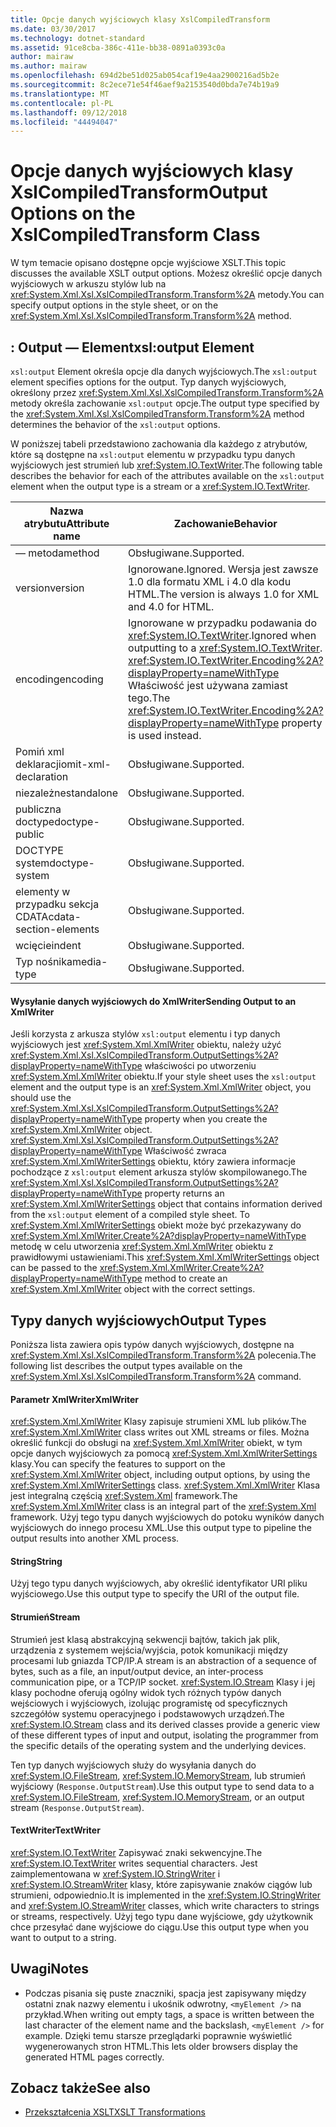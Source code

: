 ```yaml
---
title: Opcje danych wyjściowych klasy XslCompiledTransform
ms.date: 03/30/2017
ms.technology: dotnet-standard
ms.assetid: 91ce8cba-386c-411e-bb38-0891a0393c0a
author: mairaw
ms.author: mairaw
ms.openlocfilehash: 694d2be51d025ab054caf19e4aa2900216ad5b2e
ms.sourcegitcommit: 8c2ece71e54f46aef9a2153540d0bda7e74b19a9
ms.translationtype: MT
ms.contentlocale: pl-PL
ms.lasthandoff: 09/12/2018
ms.locfileid: "44494047"
---
```

# <a name="output-options-on-the-xslcompiledtransform-class"></a><span data-ttu-id="eb5d2-102">Opcje danych wyjściowych klasy XslCompiledTransform</span><span class="sxs-lookup"><span data-stu-id="eb5d2-102">Output Options on the XslCompiledTransform Class</span></span>
<span data-ttu-id="eb5d2-103">W tym temacie opisano dostępne opcje wyjściowe XSLT.</span><span class="sxs-lookup"><span data-stu-id="eb5d2-103">This topic discusses the available XSLT output options.</span></span> <span data-ttu-id="eb5d2-104">Możesz określić opcje danych wyjściowych w arkuszu stylów lub na <xref:System.Xml.Xsl.XslCompiledTransform.Transform%2A> metody.</span><span class="sxs-lookup"><span data-stu-id="eb5d2-104">You can specify output options in the style sheet, or on the <xref:System.Xml.Xsl.XslCompiledTransform.Transform%2A> method.</span></span>  
  
## <a name="xsloutput-element"></a><span data-ttu-id="eb5d2-105">: Output — Element</span><span class="sxs-lookup"><span data-stu-id="eb5d2-105">xsl:output Element</span></span>  
 <span data-ttu-id="eb5d2-106">`xsl:output` Element określa opcje dla danych wyjściowych.</span><span class="sxs-lookup"><span data-stu-id="eb5d2-106">The `xsl:output` element specifies options for the output.</span></span> <span data-ttu-id="eb5d2-107">Typ danych wyjściowych, określony przez <xref:System.Xml.Xsl.XslCompiledTransform.Transform%2A> metody określa zachowanie `xsl:output` opcje.</span><span class="sxs-lookup"><span data-stu-id="eb5d2-107">The output type specified by the <xref:System.Xml.Xsl.XslCompiledTransform.Transform%2A> method determines the behavior of the `xsl:output` options.</span></span>  
  
 <span data-ttu-id="eb5d2-108">W poniższej tabeli przedstawiono zachowania dla każdego z atrybutów, które są dostępne na `xsl:output` elementu w przypadku typu danych wyjściowych jest strumień lub <xref:System.IO.TextWriter>.</span><span class="sxs-lookup"><span data-stu-id="eb5d2-108">The following table describes the behavior for each of the attributes available on the `xsl:output` element when the output type is a stream or a <xref:System.IO.TextWriter>.</span></span>  
  
|<span data-ttu-id="eb5d2-109">Nazwa atrybutu</span><span class="sxs-lookup"><span data-stu-id="eb5d2-109">Attribute name</span></span>|<span data-ttu-id="eb5d2-110">Zachowanie</span><span class="sxs-lookup"><span data-stu-id="eb5d2-110">Behavior</span></span>|  
|--------------------|--------------|  
|<span data-ttu-id="eb5d2-111">— metoda</span><span class="sxs-lookup"><span data-stu-id="eb5d2-111">method</span></span>|<span data-ttu-id="eb5d2-112">Obsługiwane.</span><span class="sxs-lookup"><span data-stu-id="eb5d2-112">Supported.</span></span>|  
|<span data-ttu-id="eb5d2-113">version</span><span class="sxs-lookup"><span data-stu-id="eb5d2-113">version</span></span>|<span data-ttu-id="eb5d2-114">Ignorowane.</span><span class="sxs-lookup"><span data-stu-id="eb5d2-114">Ignored.</span></span> <span data-ttu-id="eb5d2-115">Wersja jest zawsze 1.0 dla formatu XML i 4.0 dla kodu HTML.</span><span class="sxs-lookup"><span data-stu-id="eb5d2-115">The version is always 1.0 for XML and 4.0 for HTML.</span></span>|  
|<span data-ttu-id="eb5d2-116">encoding</span><span class="sxs-lookup"><span data-stu-id="eb5d2-116">encoding</span></span>|<span data-ttu-id="eb5d2-117">Ignorowane w przypadku podawania do <xref:System.IO.TextWriter>.</span><span class="sxs-lookup"><span data-stu-id="eb5d2-117">Ignored when outputting to a <xref:System.IO.TextWriter>.</span></span> <span data-ttu-id="eb5d2-118"><xref:System.IO.TextWriter.Encoding%2A?displayProperty=nameWithType> Właściwość jest używana zamiast tego.</span><span class="sxs-lookup"><span data-stu-id="eb5d2-118">The <xref:System.IO.TextWriter.Encoding%2A?displayProperty=nameWithType> property is used instead.</span></span>|  
|<span data-ttu-id="eb5d2-119">Pomiń xml deklaracji</span><span class="sxs-lookup"><span data-stu-id="eb5d2-119">omit-xml-declaration</span></span>|<span data-ttu-id="eb5d2-120">Obsługiwane.</span><span class="sxs-lookup"><span data-stu-id="eb5d2-120">Supported.</span></span>|  
|<span data-ttu-id="eb5d2-121">niezależne</span><span class="sxs-lookup"><span data-stu-id="eb5d2-121">standalone</span></span>|<span data-ttu-id="eb5d2-122">Obsługiwane.</span><span class="sxs-lookup"><span data-stu-id="eb5d2-122">Supported.</span></span>|  
|<span data-ttu-id="eb5d2-123">publiczna doctype</span><span class="sxs-lookup"><span data-stu-id="eb5d2-123">doctype-public</span></span>|<span data-ttu-id="eb5d2-124">Obsługiwane.</span><span class="sxs-lookup"><span data-stu-id="eb5d2-124">Supported.</span></span>|  
|<span data-ttu-id="eb5d2-125">DOCTYPE system</span><span class="sxs-lookup"><span data-stu-id="eb5d2-125">doctype-system</span></span>|<span data-ttu-id="eb5d2-126">Obsługiwane.</span><span class="sxs-lookup"><span data-stu-id="eb5d2-126">Supported.</span></span>|  
|<span data-ttu-id="eb5d2-127">elementy w przypadku sekcja CDATA</span><span class="sxs-lookup"><span data-stu-id="eb5d2-127">cdata-section-elements</span></span>|<span data-ttu-id="eb5d2-128">Obsługiwane.</span><span class="sxs-lookup"><span data-stu-id="eb5d2-128">Supported.</span></span>|  
|<span data-ttu-id="eb5d2-129">wcięcie</span><span class="sxs-lookup"><span data-stu-id="eb5d2-129">indent</span></span>|<span data-ttu-id="eb5d2-130">Obsługiwane.</span><span class="sxs-lookup"><span data-stu-id="eb5d2-130">Supported.</span></span>|  
|<span data-ttu-id="eb5d2-131">Typ nośnika</span><span class="sxs-lookup"><span data-stu-id="eb5d2-131">media-type</span></span>|<span data-ttu-id="eb5d2-132">Obsługiwane.</span><span class="sxs-lookup"><span data-stu-id="eb5d2-132">Supported.</span></span>|  
  
#### <a name="sending-output-to-an-xmlwriter"></a><span data-ttu-id="eb5d2-133">Wysyłanie danych wyjściowych do XmlWriter</span><span class="sxs-lookup"><span data-stu-id="eb5d2-133">Sending Output to an XmlWriter</span></span>  
 <span data-ttu-id="eb5d2-134">Jeśli korzysta z arkusza stylów `xsl:output` elementu i typ danych wyjściowych jest <xref:System.Xml.XmlWriter> obiektu, należy użyć <xref:System.Xml.Xsl.XslCompiledTransform.OutputSettings%2A?displayProperty=nameWithType> właściwości po utworzeniu <xref:System.Xml.XmlWriter> obiektu.</span><span class="sxs-lookup"><span data-stu-id="eb5d2-134">If your style sheet uses the `xsl:output` element and the output type is an <xref:System.Xml.XmlWriter> object, you should use the <xref:System.Xml.Xsl.XslCompiledTransform.OutputSettings%2A?displayProperty=nameWithType> property when you create the <xref:System.Xml.XmlWriter> object.</span></span> <span data-ttu-id="eb5d2-135"><xref:System.Xml.Xsl.XslCompiledTransform.OutputSettings%2A?displayProperty=nameWithType> Właściwość zwraca <xref:System.Xml.XmlWriterSettings> obiektu, który zawiera informacje pochodzące z `xsl:output` element arkusza stylów skompilowanego.</span><span class="sxs-lookup"><span data-stu-id="eb5d2-135">The <xref:System.Xml.Xsl.XslCompiledTransform.OutputSettings%2A?displayProperty=nameWithType> property returns an <xref:System.Xml.XmlWriterSettings> object that contains information derived from the `xsl:output` element of a compiled style sheet.</span></span> <span data-ttu-id="eb5d2-136">To <xref:System.Xml.XmlWriterSettings> obiekt może być przekazywany do <xref:System.Xml.XmlWriter.Create%2A?displayProperty=nameWithType> metodę w celu utworzenia <xref:System.Xml.XmlWriter> obiektu z prawidłowymi ustawieniami.</span><span class="sxs-lookup"><span data-stu-id="eb5d2-136">This <xref:System.Xml.XmlWriterSettings> object can be passed to the <xref:System.Xml.XmlWriter.Create%2A?displayProperty=nameWithType> method to create an <xref:System.Xml.XmlWriter> object with the correct settings.</span></span>  
  
## <a name="output-types"></a><span data-ttu-id="eb5d2-137">Typy danych wyjściowych</span><span class="sxs-lookup"><span data-stu-id="eb5d2-137">Output Types</span></span>  
 <span data-ttu-id="eb5d2-138">Poniższa lista zawiera opis typów danych wyjściowych, dostępne na <xref:System.Xml.Xsl.XslCompiledTransform.Transform%2A> polecenia.</span><span class="sxs-lookup"><span data-stu-id="eb5d2-138">The following list describes the output types available on the <xref:System.Xml.Xsl.XslCompiledTransform.Transform%2A> command.</span></span>  
  
#### <a name="xmlwriter"></a><span data-ttu-id="eb5d2-139">Parametr XmlWriter</span><span class="sxs-lookup"><span data-stu-id="eb5d2-139">XmlWriter</span></span>  
 <span data-ttu-id="eb5d2-140"><xref:System.Xml.XmlWriter> Klasy zapisuje strumieni XML lub plików.</span><span class="sxs-lookup"><span data-stu-id="eb5d2-140">The <xref:System.Xml.XmlWriter> class writes out XML streams or files.</span></span> <span data-ttu-id="eb5d2-141">Można określić funkcji do obsługi na <xref:System.Xml.XmlWriter> obiekt, w tym opcje danych wyjściowych za pomocą <xref:System.Xml.XmlWriterSettings> klasy.</span><span class="sxs-lookup"><span data-stu-id="eb5d2-141">You can specify the features to support on the <xref:System.Xml.XmlWriter> object, including output options, by using the <xref:System.Xml.XmlWriterSettings> class.</span></span> <span data-ttu-id="eb5d2-142"><xref:System.Xml.XmlWriter> Klasa jest integralną częścią <xref:System.Xml> framework.</span><span class="sxs-lookup"><span data-stu-id="eb5d2-142">The <xref:System.Xml.XmlWriter> class is an integral part of the <xref:System.Xml> framework.</span></span> <span data-ttu-id="eb5d2-143">Użyj tego typu danych wyjściowych do potoku wyników danych wyjściowych do innego procesu XML.</span><span class="sxs-lookup"><span data-stu-id="eb5d2-143">Use this output type to pipeline the output results into another XML process.</span></span>  
  
#### <a name="string"></a><span data-ttu-id="eb5d2-144">String</span><span class="sxs-lookup"><span data-stu-id="eb5d2-144">String</span></span>  
 <span data-ttu-id="eb5d2-145">Użyj tego typu danych wyjściowych, aby określić identyfikator URI pliku wyjściowego.</span><span class="sxs-lookup"><span data-stu-id="eb5d2-145">Use this output type to specify the URI of the output file.</span></span>  
  
#### <a name="stream"></a><span data-ttu-id="eb5d2-146">Strumień</span><span class="sxs-lookup"><span data-stu-id="eb5d2-146">Stream</span></span>  
 <span data-ttu-id="eb5d2-147">Strumień jest klasą abstrakcyjną sekwencji bajtów, takich jak plik, urządzenia z systemem wejścia/wyjścia, potok komunikacji między procesami lub gniazda TCP/IP.</span><span class="sxs-lookup"><span data-stu-id="eb5d2-147">A stream is an abstraction of a sequence of bytes, such as a file, an input/output device, an inter-process communication pipe, or a TCP/IP socket.</span></span> <span data-ttu-id="eb5d2-148"><xref:System.IO.Stream> Klasy i jej klasy pochodne oferują ogólny widok tych różnych typów danych wejściowych i wyjściowych, izolując programistę od specyficznych szczegółów systemu operacyjnego i podstawowych urządzeń.</span><span class="sxs-lookup"><span data-stu-id="eb5d2-148">The <xref:System.IO.Stream> class and its derived classes provide a generic view of these different types of input and output, isolating the programmer from the specific details of the operating system and the underlying devices.</span></span>  
  
 <span data-ttu-id="eb5d2-149">Ten typ danych wyjściowych służy do wysyłania danych do <xref:System.IO.FileStream>, <xref:System.IO.MemoryStream>, lub strumień wyjściowy (`Response.OutputStream`).</span><span class="sxs-lookup"><span data-stu-id="eb5d2-149">Use this output type to send data to a <xref:System.IO.FileStream>, <xref:System.IO.MemoryStream>, or an output stream (`Response.OutputStream`).</span></span>  
  
#### <a name="textwriter"></a><span data-ttu-id="eb5d2-150">TextWriter</span><span class="sxs-lookup"><span data-stu-id="eb5d2-150">TextWriter</span></span>  
 <span data-ttu-id="eb5d2-151"><xref:System.IO.TextWriter> Zapisywać znaki sekwencyjne.</span><span class="sxs-lookup"><span data-stu-id="eb5d2-151">The <xref:System.IO.TextWriter> writes sequential characters.</span></span> <span data-ttu-id="eb5d2-152">Jest zaimplementowana w <xref:System.IO.StringWriter> i <xref:System.IO.StreamWriter> klasy, które zapisywanie znaków ciągów lub strumieni, odpowiednio.</span><span class="sxs-lookup"><span data-stu-id="eb5d2-152">It is implemented in the <xref:System.IO.StringWriter> and <xref:System.IO.StreamWriter> classes, which write characters to strings or streams, respectively.</span></span> <span data-ttu-id="eb5d2-153">Użyj tego typu dane wyjściowe, gdy użytkownik chce przesyłać dane wyjściowe do ciągu.</span><span class="sxs-lookup"><span data-stu-id="eb5d2-153">Use this output type when you want to output to a string.</span></span>  
  
## <a name="notes"></a><span data-ttu-id="eb5d2-154">Uwagi</span><span class="sxs-lookup"><span data-stu-id="eb5d2-154">Notes</span></span>  
  
-   <span data-ttu-id="eb5d2-155">Podczas pisania się puste znaczniki, spacja jest zapisywany między ostatni znak nazwy elementu i ukośnik odwrotny, `<myElement />` na przykład.</span><span class="sxs-lookup"><span data-stu-id="eb5d2-155">When writing out empty tags, a space is written between the last character of the element name and the backslash, `<myElement />` for example.</span></span> <span data-ttu-id="eb5d2-156">Dzięki temu starsze przeglądarki poprawnie wyświetlić wygenerowanych stron HTML.</span><span class="sxs-lookup"><span data-stu-id="eb5d2-156">This lets older browsers display the generated HTML pages correctly.</span></span>  
  
## <a name="see-also"></a><span data-ttu-id="eb5d2-157">Zobacz także</span><span class="sxs-lookup"><span data-stu-id="eb5d2-157">See also</span></span>

- [<span data-ttu-id="eb5d2-158">Przekształcenia XSLT</span><span class="sxs-lookup"><span data-stu-id="eb5d2-158">XSLT Transformations</span></span>](../../../../docs/standard/data/xml/xslt-transformations.md)
